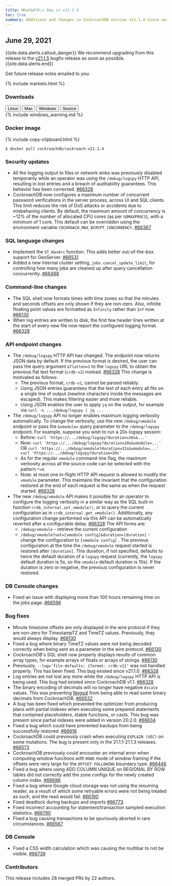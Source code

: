 ```yaml
---
title: What&#39;s New in v21.1.4
toc: true
summary: Additions and changes in CockroachDB version v21.1.4 since version v21.1.3
---
```


## June 29, 2021

{{site.data.alerts.callout_danger}}
We recommend upgrading from this release to the [v21.1.5](v21.1.5.html) bugfix release as soon as possible.
{{site.data.alerts.end}}

Get future release notes emailed to you:

{% include marketo.html %}

### Downloads

<div id="os-tabs" class="filters clearfix">
    <a href="https://binaries.cockroachdb.com/cockroach-v21.1.4.linux-amd64.tgz"><button id="linux" class="filter-button" data-scope="linux" data-eventcategory="linux-binary-release-notes">Linux</button></a>
    <a href="https://binaries.cockroachdb.com/cockroach-v21.1.4.darwin-10.9-amd64.tgz"><button id="mac" class="filter-button" data-scope="mac" data-eventcategory="mac-binary-release-notes">Mac</button></a>
    <a href="https://binaries.cockroachdb.com/cockroach-v21.1.4.windows-6.2-amd64.zip"><button id="windows" class="filter-button" data-scope="windows" data-eventcategory="windows-binary-release-notes">Windows</button></a>
    <a href="https://binaries.cockroachdb.com/cockroach-v21.1.4.src.tgz"><button id="source" class="filter-button" data-scope="source" data-eventcategory="source-release-notes">Source</button></a>
</div>

<section class="filter-content" data-scope="windows">
{% include windows_warning.md %}
</section>

### Docker image

{% include copy-clipboard.html %}
~~~shell
$ docker pull cockroachdb/cockroach:v21.1.4
~~~

### Security updates

- All the logging output to files or network sinks was previously disabled temporarily while an operator was using the `/debug/logspy` HTTP API, resulting in lost entries and a breach of auditability guarantees. This behavior has been corrected. [#66328][#66328]
- CockroachDB now configures a maximum number of concurrent password verifications in the server process, across UI and SQL clients. This limit reduces the risk of DoS attacks or accidents due to misbehaving clients. By default, the maximum amount of concurrency is ~12% of the number of allocated CPU cores (as per `GOMAXPROCS`), with a minimum of 1 core. This default can be overridden using the environment variable `COCKROACH_MAX_BCRYPT_CONCURRENCY`. [#66367][#66367]

### SQL language changes

- Implement the `ST_HasArc` function. This adds better out-of-the-box support for GeoServer. [#66531][#66531]
- Added a new internal cluster setting, `jobs.cancel_update_limit`, for controlling how many jobs are cleaned up after query cancellation concurrently. [#66488][#66488]

### Command-line changes

- The SQL shell now formats times with time zones so that the minutes and seconds offsets are only shown if they are non-zero. Also, infinite floating point values are formatted as `Infinity` rather than `Inf` now. [#66130][#66130]
- When log entries are written to disk, the first few header lines written at the start of every new file now report the configured logging format. [#66328][#66328]

### API endpoint changes

- The `/debug/logspy` HTTP API has changed. The endpoint now returns JSON data by default. If the previous format is desired, the user can pass the query argument `&flatten=1` to the `logspy` URL to obtain the previous flat text format (`crdb-v1`) instead. [#66328][#66328] This change is motivated as follows:
    - The previous format, `crdb-v1`, cannot be parsed reliably.
    - Using JSON entries guarantees that the text of each entry all fits on a single line of output (newline characters inside the messages are escaped). This makes filtering easier and more reliable.
    - Using JSON enables the user to apply `jq` on the output, for example via `curl -s .../debug/logspy | jq ...`
- The `/debug/logspy` API no longer enables maximum logging verbosity automatically. To change the verbosity, use the new `/debug/vmodule` endpoint or pass the `&vmodule=` query parameter to the `/debug/logspy` endpoint. For example, suppose you wish to run a 20s logspy session:
    - Before: `curl 'https://.../debug/logspy?duration=20s&...'`
    - Now: `curl 'https://.../debug/logspy?duration=20s&vmodule=...'` OR `curl 'https://.../debug/vmodule?duration=22s&vmodule=...'   curl 'https://.../debug/logspy?duration=20s'`
    - As for the regular `vmodule` command-line flag, the maximum verbosity across all the source code can be selected with the pattern `*=4`.
    - Note: at most one in-flight HTTP API request is allowed to modify the `vmodule` parameter. This maintains the invariant that the configuration restored at the end of each request is the same as when the request started. [#66328][#66328]
- The new `/debug/vmodule` API makes it possible for an operator to configure the logging verbosity in a similar way as the SQL built-in function `crdb_internal.set_vmodule()`, or to query the current configuration as in `crdb_internal.get_vmodule()`. Additionally, any configuration change performed via this API can be automatically reverted after a configurable delay. [#66328][#66328] The API forms are:
    - `/debug/vmodule` - retrieve the current configuration
    - `/debug/vmodule?set=[vmodule config]&duration=[duration]` - change the configuration to `[vmodule config]` . The previous configuration at the time the `/debug/vmodule` request started is restored after `[duration]`. This duration, if not specified, defaults to twice the default duration of a `logspy` request (currently, the `logspy`   default duration is 5s, so the `vmodule` default duration is 10s). If the duration is zero or negative, the previous configuration is never restored.

### DB Console changes

- Fixed an issue with displaying more than 100 hours remaining time on the jobs page. [#66596][#66596]

### Bug fixes

- Minute timezone offsets are only displayed in the wire protocol if they are non-zero for TimestampTZ and TimeTZ values. Previously, they would always display. [#66130][#66130]
- Fixed a bug where binary TimeTZ values were not being decoded correctly when being sent as a parameter in the wire protocol. [#66130][#66130]
- CockroachDB's SQL shell now properly displays results of common array types, for example arrays of floats or arrays of strings. [#66130][#66130]
- Previously, `--log='file-defaults: {format: crdb-v1}'` was not handled properly. This has been fixed. This bug existed since v21.1.0. [#66328][#66328]
- Log entries are not lost any more while the `/debug/logspy` HTTP API is being used. This bug had existed since CockroachDB v1.1. [#66328][#66328]
- The binary encoding of decimals will no longer have negative `dscale` values. This was preventing [Npgsql](https://www.npgsql.org) from being able to read some binary decimals from CockroachDB. [#66532][#66532]
- A bug has been fixed which prevented the optimizer from producing plans with partial indexes when executing some prepared statements that contained placeholders, stable functions, or casts. This bug was present since partial indexes were added in version 20.2.0. [#66634][#66634]
- Fixed a bug which could have prevented backups from being successfully restored. [#66616][#66616]
- CockroachDB could previously crash when executing `EXPLAIN (VEC)` on some mutations. The bug is present only in the 21.1.1-21.1.3 releases. [#66573][#66573]
- CockroachDB previously could encounter an internal error when computing window functions with `ROWS` mode of window framing if the offsets were very large for the `OFFSET FOLLOWING` boundary type. [#66446][#66446]
- Fixed a bug where using ADD COLUMN UNIQUE on REGIONAL BY ROW tables did not correctly add the zone configs for the newly created column index. [#66696][#66696]
- Fixed a bug where Google cloud storage was not using the resuming reader, as a result of which some retryable errors were not being treated as such, and the read would fail. [#66190][#66190]
- Fixed deadlock during backups and imports [#66773][#66773]
- Fixed incorrect accounting for statement/transaction sampled execution statistics. [#66790][#66790]
- Fixed a bug causing transactions to be spuriously aborted in rare circumstances. [#66567][#66567]

### DB Console

- Fixed a CSS width calculation which was causing the multibar to not be visible. [#66739][#66739]

### Contributors

This release includes 28 merged PRs by 22 authors.

[#66130]: https://github.com/cockroachdb/cockroach/pull/66130
[#66190]: https://github.com/cockroachdb/cockroach/pull/66190
[#66328]: https://github.com/cockroachdb/cockroach/pull/66328
[#66367]: https://github.com/cockroachdb/cockroach/pull/66367
[#66446]: https://github.com/cockroachdb/cockroach/pull/66446
[#66473]: https://github.com/cockroachdb/cockroach/pull/66473
[#66488]: https://github.com/cockroachdb/cockroach/pull/66488
[#66531]: https://github.com/cockroachdb/cockroach/pull/66531
[#66532]: https://github.com/cockroachdb/cockroach/pull/66532
[#66567]: https://github.com/cockroachdb/cockroach/pull/66567
[#66573]: https://github.com/cockroachdb/cockroach/pull/66573
[#66596]: https://github.com/cockroachdb/cockroach/pull/66596
[#66616]: https://github.com/cockroachdb/cockroach/pull/66616
[#66634]: https://github.com/cockroachdb/cockroach/pull/66634
[#66696]: https://github.com/cockroachdb/cockroach/pull/66696
[#66739]: https://github.com/cockroachdb/cockroach/pull/66739
[#66773]: https://github.com/cockroachdb/cockroach/pull/66773
[#66790]: https://github.com/cockroachdb/cockroach/pull/66790
